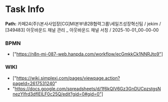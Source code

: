 # Task Info

**Path:** 카페24(주)\본사사업장\[CG]MI본부\B2B협력그룹\세일즈성장혁신팀 / jekim / [349483] 아웃바운드 채널 관리 _ 아웃바운드 채널 서칭 / 2025-10-01_00-00-00

### BPMN
- ["https://n8n-mi-087-web.hanpda.com/workflow/ecGmkkCk1NNRJto9"]

### WIKI
- ["https://wiki.simplexi.com/pages/viewpage.action?pageId=2617531240"
- "https://docs.google.com/spreadsheets/d/1f6kQIV6Gz3GnDUCpzstgsNnezYlfrd3dflEILF0c25Q/edit?gid=0#gid=0"]

